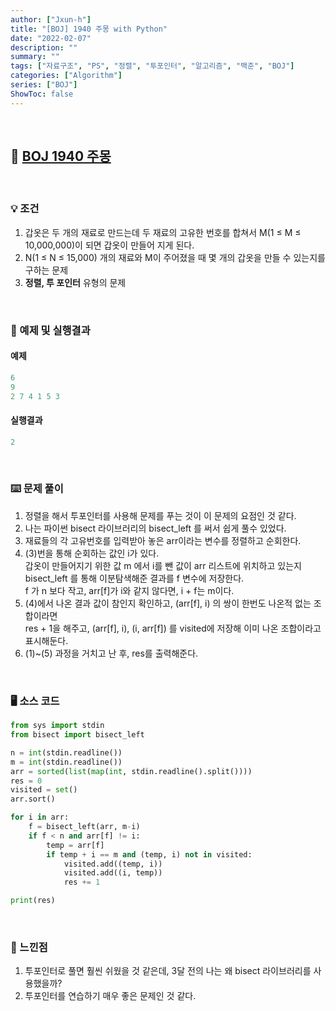 ```yaml
---
author: ["Jxun-h"]
title: "[BOJ] 1940 주몽 with Python"
date: "2022-02-07"
description: ""
summary: ""
tags: ["자료구조", "PS", "정렬", "투포인터", "알고리즘", "백준", "BOJ"]
categories: ["Algorithm"]
series: ["BOJ"]
ShowToc: false
---
```


<br>

## 📌 <a href="https://www.acmicpc.net/problem/1940" target="_blank">BOJ 1940 주몽</a>

<br>

### 💡 조건

1.  갑옷은 두 개의 재료로 만드는데 두 재료의 고유한 번호를 합쳐서 M(1 ≤ M ≤ 10,000,000)이 되면 갑옷이 만들어 지게 된다.
2.  N(1 ≤ N ≤ 15,000) 개의 재료와 M이 주어졌을 때 몇 개의 갑옷을 만들 수 있는지를 구하는 문제
3.  **정렬, 투 포인터** 유형의 문제

<br>

### 🔖 예제 및 실행결과

#### 예제

```py
6
9
2 7 4 1 5 3
```

#### 실행결과

```py
2
```

<br>

### ⌨️ 문제 풀이

1.  정렬을 해서 투포인터를 사용해 문제를 푸는 것이 이 문제의 요점인 것 같다.
2.  나는 파이썬 bisect 라이브러리의 bisect\_left 를 써서 쉽게 풀수 있었다.
3.  재료들의 각 고유번호를 입력받아 놓은 arr이라는 변수를 정렬하고 순회한다.
4.  (3)번을 통해 순회하는 값인 i가 있다.  
    갑옷이 만들어지기 위한 값 m 에서 i를 뺀 값이 arr 리스트에 위치하고 있는지  
    bisect\_left 를 통해 이분탐색해준 결과를 f 변수에 저장한다.  
    f 가 n 보다 작고, arr\[f\]가 i와 같지 않다면, i + f는 m이다.
5.  (4)에서 나온 결과 값이 참인지 확인하고, (arr\[f\], i) 의 쌍이 한번도 나온적 없는 조합이라면  
    res + 1을 해주고, (arr\[f\], i), (i, arr\[f\]) 를 visited에 저장해 이미 나온 조합이라고 표시해둔다.
6.  (1)~(5) 과정을 거치고 난 후, res를 출력해준다.

<br>

### 🖥 소스 코드

```py
from sys import stdin
from bisect import bisect_left

n = int(stdin.readline())
m = int(stdin.readline())
arr = sorted(list(map(int, stdin.readline().split())))
res = 0
visited = set()
arr.sort()

for i in arr:
    f = bisect_left(arr, m-i)
    if f < n and arr[f] != i:
        temp = arr[f]
        if temp + i == m and (temp, i) not in visited:
            visited.add((temp, i))
            visited.add((i, temp))
            res += 1

print(res)
```

<br>

### 💾 느낀점

1.  투포인터로 풀면 훨씬 쉬웠을 것 같은데, 3달 전의 나는 왜 bisect 라이브러리를 사용했을까?
2.  투포인터를 연습하기 매우 좋은 문제인 것 같다.